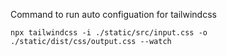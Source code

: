Command to run auto configuation for tailwindcss

    npx tailwindcss -i ./static/src/input.css -o ./static/dist/css/output.css --watch
